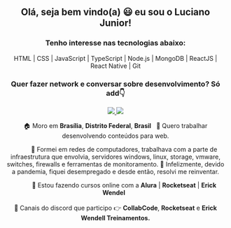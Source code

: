 <h2 align="center">
  Olá, seja bem vindo(a) 😃 eu sou o Luciano Junior! 
</h2>

<h3 align="center">
  Tenho interesse nas tecnologias abaixo:
</h3>

<p align="center">
  HTML | CSS | JavaScript | TypeScript | Node.js | MongoDB | ReactJS | React Native |  Git
</p>

<h3 align="center">
  Quer fazer network e conversar sobre desenvolvimento? Só add👇
</h3>


<p align="center">
 

  </a>
  <a
    href="https://web.whatsapp.com/send?phone=+5561983535378" 
    alt="WhatsApp"
    target="blank"
  >
    <img src="https://img.shields.io/badge/-WhatsApp-28A745?style=flat-square&logo=WhatsApp&logoColor=white" />
  </a>
  <a
    href="https://www.linkedin.com/in/luciano-junior-dev/" 
    alt="LinkedIn"
    target="blank"
  >
    <img src="https://img.shields.io/badge/-LinkedIn-28A745?style=flat-square&logo=Linkedin&logoColor=white" />
  </a>
 
</p>


<p align="center">
  🏠 Moro em <b>Brasília</b>, <b>Distrito Federal</b>, <b>Brasil</b> &nbsp; 💼 Quero trabalhar  desenvolvendo conteúdos para web. 
</p>

<p align="center">
  &nbsp; &nbsp; &nbsp; &nbsp; &nbsp;  📜 Formei em redes de computadores, trabalhava com a parte de infraestrutura que envolvia, servidores windows, linux, storage, vmware, switches, firewalls e ferramentas de monitoramento. 🎇 Infelizmente, devido a pandemia, fiquei desempregado e desde então, resolvi me reinventar.
</p>

<p align="center">
  &nbsp; &nbsp; &nbsp; &nbsp; &nbsp; 🚀 Estou fazendo cursos online com a <b>Alura</b> | <b>Rocketseat</b> | <b>Erick Wendel</b> &nbsp; <br/><br/>🎯 Canais do discord que participo 👉 <b>CollabCode</b>, <b>Rocketseat</b> e <b>Erick Wendell Treinamentos.</b>
</p>
